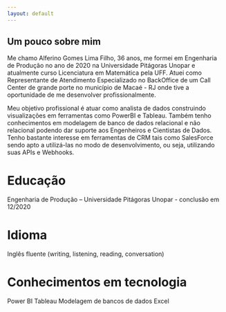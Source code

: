 ```yaml
---
layout: default
---
```


## **Um pouco sobre mim**

Me chamo Alferino Gomes Lima Filho, 36 anos, me formei em Engenharia de Produção no ano de 2020 na Universidade Pitágoras Unopar e atualmente curso Licenciatura em Matemática pela UFF. Atuei como Representante de Atendimento Especializado no BackOffice de um Call Center de grande porte no município de Macaé - RJ onde tive a oportunidade de me desenvolver profissionalmente.

Meu objetivo profissional é atuar como analista de dados construindo visualizações em ferramentas como PowerBI e Tableau. Também tenho conhecimentos em modelagem de banco de dados relacional e não relacional podendo dar suporte aos Engenheiros e Cientistas de Dados. Tenho bastante interesse em ferramentas de CRM tais como SalesForce sendo apto a utilizá-las no modo de desenvolvimento, ou seja, utilizando suas APIs e Webhooks.

# Educação

Engenharia de Produção – Universidade Pitágoras Unopar - conclusão em 12/2020

# Idioma

Inglês fluente (writing, listening, reading, conversation)

# Conhecimentos em tecnologia

Power BI
Tableau
Modelagem de bancos de dados
Excel

